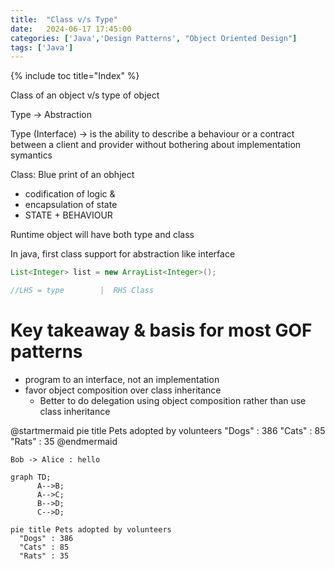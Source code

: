 ```yaml
---
title:  "Class v/s Type"
date:   2024-06-17 17:45:00
categories: ['Java','Design Patterns', "Object Oriented Design"]
tags: ['Java']
---
```


{% include toc title="Index" %}

Class of an object v/s type of object

Type -> Abstraction

Type (Interface) -> is the ability to describe a behaviour or a contract between a client and provider without bothering about implementation symantics


Class: Blue print of an obhject
- codification of logic &
- encapsulation of state
- STATE + BEHAVIOUR

Runtime object will have both type and class

In java, first class support for abstraction like interface

```java
List<Integer> list = new ArrayList<Integer>();

//LHS = type        |  RHS Class
```

# Key takeaway & basis for most GOF patterns
- program to an interface, not an implementation
- favor object composition over class inheritance
  - Better to do delegation using object composition rather than use class inheritance

@startmermaid
pie title Pets adopted by volunteers
    "Dogs" : 386
    "Cats" : 85
    "Rats" : 35
@endmermaid

```plantuml!
Bob -> Alice : hello
```


```mermaid!
graph TD;
      A-->B;
      A-->C;
      B-->D;
      C-->D;
```

```mermaid!
pie title Pets adopted by volunteers
  "Dogs" : 386
  "Cats" : 85
  "Rats" : 35
```